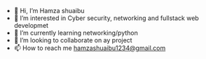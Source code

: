 - 👋 Hi, I’m Hamza shuaibu
- 👀 I’m interested in Cyber security, networking and fullstack web developmet
- 🌱 I’m currently learning networking/python 
- 💞️ I’m looking to collaborate on ay project
- 📫 How to reach me hamzashuaibu1234@gmail.com

<!---
Hamzashuaibu/Hamzashuaibu is a ✨ special ✨ repository because its `README.md` (this file) appears on your GitHub profile.
You can click the Preview link to take a look at your changes.
--->
